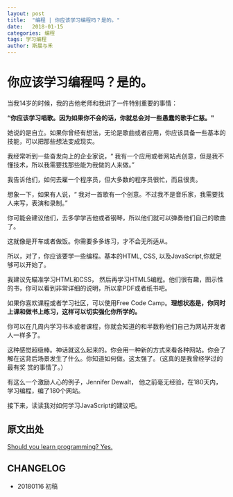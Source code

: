 ```yaml
---
layout: post
title:  "编程 | 你应该学习编程吗？是的。"
date:   2018-01-15
categories: 编程
tags: 学习编程
author: 斯晨与禾
---
```


# 你应该学习编程吗？是的。

当我14岁的时候，我的吉他老师和我讲了一件特别重要的事情：

**“你应该学习唱歌。因为如果你不会的话，你就总会对一些愚蠢的歌手仁慈。"** 

她说的是自立。如果你曾经有想法，无论是歌曲或者应用，你应该具备一些基本的技能，可以把那些想法变成现实。

我经常听到一些奋发向上的企业家说，“ 我有一个应用或者网站点创意，但是我不懂技术，所以我需要找那些能为我做的人来做。”

我告诉他们，如何去雇一个程序员，但大多数的程序员很忙，而且很贵。

想象一下，如果有人说，“ 我对一首歌有一个创意。不过我不是音乐家，我需要找人来写，表演和录制。”

你可能会建议他们，去多学学吉他或者钢琴，所以他们就可以弹奏他们自己的歌曲了。

这就像是开车或者做饭。你需要多多练习，才不会无所适从。

所以，对了，你应该要学一些编程。基本的HTML, CSS, 以及JavaScript,你就足够可以开始了。

我建议先瞄准学习HTML和CSS， 然后再学习HTML5编程。他们很有趣，图示性的书，你可以看到非常详细的说明，所以拿PDF或者纸书吧。

如果你喜欢课程或者学习社区，可以使用Free Code Camp。**理想状态是，你同时上课和做书上练习，这样可以切实强化你所学的。**

你可以在几周内学习书本或者课程，你就会知道的和半数称他们自己为网站开发者人一样多了。

这种感觉超级棒。神话就这么起来的。你会用一种新的方式来看各种网站。你会了解在这背后场景发生了什么。你知道如何做。这太强了。（这真的是我曾经学过的最有奖
赏的事情了。）

有这么一个激励人心的例子，Jennifer Dewalt， 他之前毫无经验，在180天内，学习编程，编了180个网站。

接下来，读读我对如何学习JavaScript的建议吧。


## 原文出处

[Should you learn programming? Yes.](https://sivers.org/prog)


## CHANGELOG

- 20180116 初稿
